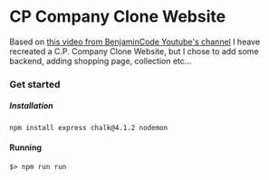 # CP Company Clone Website

Based on [this video from BenjaminCode Youtube's channel](https://www.youtube.com/watch?v=F7-ERpRj3z8&t) I heave recreated a C.P. Company Clone Website, but I chose to add some backend, adding shopping page, collection etc...

### Get started
##### Installation
```
npm install express chalk@4.1.2 nodemon
```
#### Running 
`$> npm run run`
